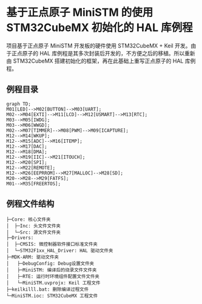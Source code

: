 # 基于正点原子 MiniSTM 的使用 STM32CubeMX 初始化的 HAL 库例程

项目基于正点原子 MiniSTM 开发板的硬件使用 STM32CubeMX + Keil 开发。由于正点原子的 HAL 库例程是其多次封装后开发的，不方便之后的移植。所以重新由 STM32CubeMX 搭建初始化的框架，再在此基础上重写正点原子的 HAL 库例程。

## 例程目录

```mermaid
graph TD;
M01[LED]-->M02[BUTTON]-->M03[UART];
M02-->M04[EXTI]-->M11[LCD]-->M12[USMART]-->M13[RTC];
M03-->M05[IWDG];
M03-->M06[WWGD];
M02-->M07[TIMMER]-->M08[PWM]-->M09[ICAPTURE];
M12-->M14[WKUP];
M12-->M15[ADC]-->M16[ITEMP];
M12-->M17[DAC];
M12-->M18[DMA];
M12-->M19[IIC]-->M21[ITOUCH];
M12-->M20[SPI];
M12-->M22[REMOTE];
M12-->M26[EEPRROM]-->M27[MALLOC]-->M28[SD];
M20-->M28-->M29[FATFS];
M01-->M35[FREERTOS];
```

## 例程文件结构

	├─Core: 核心文件夹
	│  ├─Inc: 头文件文件夹
	│  └─Src: 源文件文件夹
	├─Drivers: 
	│  ├─CMSIS: 微控制器软件接口标准文件夹
	│  └─STM32F1xx_HAL_Driver: HAL 驱动文件夹
	├─MDK-ARM: 驱动文件夹
	│	├─DebugConfig: Debug设置文件夹
	│	├─MiniSTM: 编译后的烧录文件文件夹
	│	├─RTE: 运行时环境组件配置文件文件夹
	│	└─MiniSTM.uvprojx: Keil 工程文件
	├─keilkilll.bat: 删除编译过程文件
	└─MiniSTM.ioc: STM32CubeMX 工程文件
